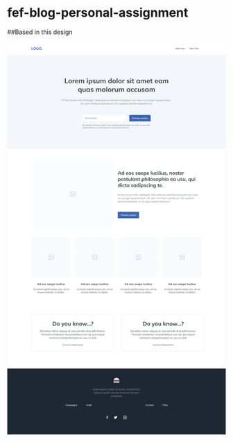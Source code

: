 # fef-blog-personal-assignment

##Based in this design

![My Mockup](https://github.com/NoemiMS/fef-blog-personal-assignment/blob/main/assets/imgs/mockup.jpg)
